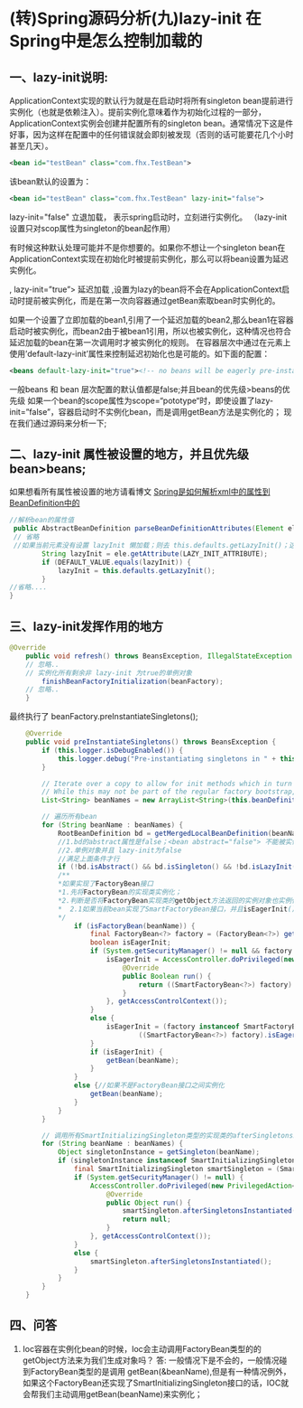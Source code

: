 # (转)Spring源码分析(九)lazy-init 在Spring中是怎么控制加载的

## 一、lazy-init说明:
ApplicationContext实现的默认行为就是在启动时将所有singleton bean提前进行实例化（也就是依赖注入）。提前实例化意味着作为初始化过程的一部分，ApplicationContext实例会创建并配置所有的singleton bean。通常情况下这是件好事，因为这样在配置中的任何错误就会即刻被发现（否则的话可能要花几个小时甚至几天）。
```xml
<bean id="testBean" class="com.fhx.TestBean">
```

该bean默认的设置为：
```xml
<bean id="testBean" class="com.fhx.TestBean" lazy-init="false">
```
lazy-init="false" 立退加载， 表示spring启动时，立刻进行实例化。
（lazy-init 设置只对scop属性为singleton的bean起作用）

有时候这种默认处理可能并不是你想要的。如果你不想让一个singleton bean在ApplicationContext实现在初始化时被提前实例化，那么可以将bean设置为延迟实例化。

, lazy-init=”true”> 延迟加载 ,设置为lazy的bean将不会在ApplicationContext启动时提前被实例化，而是在第一次向容器通过getBean索取bean时实例化的。

如果一个设置了立即加载的bean1,引用了一个延迟加载的bean2,那么bean1在容器启动时被实例化，而bean2由于被bean1引用，所以也被实例化，这种情况也符合延迟加载的bean在第一次调用时才被实例化的规则。 
在容器层次中通过在元素上使用’default-lazy-init’属性来控制延迟初始化也是可能的。如下面的配置：
```xml
<beans default-lazy-init="true"><!-- no beans will be eagerly pre-instantiated... --></beans>
```

一般beans 和 bean 层次配置的默认值都是false;并且bean的优先级>beans的优先级 
如果一个bean的scope属性为scope=“pototype“时，即使设置了lazy-init=”false”，容器启动时不实例化bean，而是调用getBean方法是实例化的； 
现在我们通过源码来分析一下;

## 二、lazy-init 属性被设置的地方，并且优先级 bean>beans;
如果想看所有属性被设置的地方请看博文 
[Spring是如何解析xml中的属性到BeanDefinition中的](springSourceCode_analysis_3_80223871.md)

```java
//解析bean的属性值
 public AbstractBeanDefinition parseBeanDefinitionAttributes(Element ele, String beanName, BeanDefinition containingBean, AbstractBeanDefinition bd) {
 // 省略
 //如果当前元素没有设置 lazyInit 懒加载；则去 this.defaults.getLazyInit()；这个defaults是上一篇分析过的；整个xml文件全局的默认值；
        String lazyInit = ele.getAttribute(LAZY_INIT_ATTRIBUTE);
        if (DEFAULT_VALUE.equals(lazyInit)) {
            lazyInit = this.defaults.getLazyInit();
        }
//省略....
}
```

## 三、lazy-init发挥作用的地方
```java
@Override
    public void refresh() throws BeansException, IllegalStateException {
    // 忽略..
    // 实例化所有剩余非 lazy-init 为true的单例对象
        finishBeanFactoryInitialization(beanFactory);
    // 忽略..     
    }
```

最终执行了 
beanFactory.preInstantiateSingletons();
```java
    @Override
    public void preInstantiateSingletons() throws BeansException {
        if (this.logger.isDebugEnabled()) {
            this.logger.debug("Pre-instantiating singletons in " + this);
        }

        // Iterate over a copy to allow for init methods which in turn register new bean definitions.
        // While this may not be part of the regular factory bootstrap, it does otherwise work fine.
        List<String> beanNames = new ArrayList<String>(this.beanDefinitionNames);

        // 遍历所有bean
        for (String beanName : beanNames) {
            RootBeanDefinition bd = getMergedLocalBeanDefinition(beanName);
            //1.bd的abstract属性是false；<bean abstract="false"> 不能被实例化，它主要作用是被用作被子bean继承属性用的；
            //2.单例对象并且 lazy-init为false
            //满足上面条件才行
            if (!bd.isAbstract() && bd.isSingleton() && !bd.isLazyInit()) {
            /**
            *如果实现了FactoryBean接口
            *1.先将FactoryBean的实现类实例化；
            *2.判断是否将FactoryBean实现类的getObject方法返回的实例对象也实例化；判断依据
            *  2.1如果当前bean实现了SmartFactoryBean接口，并且isEagerInit()返回true；才会调用工厂类的方法
            */
                if (isFactoryBean(beanName)) {
                    final FactoryBean<?> factory = (FactoryBean<?>) getBean(FACTORY_BEAN_PREFIX + beanName);
                    boolean isEagerInit;
                    if (System.getSecurityManager() != null && factory instanceof SmartFactoryBean) {
                        isEagerInit = AccessController.doPrivileged(new PrivilegedAction<Boolean>() {
                            @Override
                            public Boolean run() {
                                return ((SmartFactoryBean<?>) factory).isEagerInit();
                            }
                        }, getAccessControlContext());
                    }
                    else {
                        isEagerInit = (factory instanceof SmartFactoryBean &&
                                ((SmartFactoryBean<?>) factory).isEagerInit());
                    }
                    if (isEagerInit) {
                        getBean(beanName);
                    }
                }
                else {//如果不是FactoryBean接口之间实例化
                    getBean(beanName);
                }
            }
        }

        // 调用所有SmartInitializingSingleton类型的实现类的afterSingletonsInstantiated方法；通过名字可以知道它表示 单例对象实例化后需要做的操作
        for (String beanName : beanNames) {
            Object singletonInstance = getSingleton(beanName);
            if (singletonInstance instanceof SmartInitializingSingleton) {
                final SmartInitializingSingleton smartSingleton = (SmartInitializingSingleton) singletonInstance;
                if (System.getSecurityManager() != null) {
                    AccessController.doPrivileged(new PrivilegedAction<Object>() {
                        @Override
                        public Object run() {
                            smartSingleton.afterSingletonsInstantiated();
                            return null;
                        }
                    }, getAccessControlContext());
                }
                else {
                    smartSingleton.afterSingletonsInstantiated();
                }
            }
        }
    }
```

## 四、问答
1. Ioc容器在实例化bean的时候，Ioc会主动调用FactoryBean类型的的getObject方法来为我们生成对象吗？ 
答: 一般情况下是不会的，一般情况碰到FactoryBean类型的是调用 getBean(&beanName),但是有一种情况例外，如果这个FactoryBean还实现了SmartInitializingSingleton接口的话，IOC就会帮我们主动调用getBean(beanName)来实例化；
